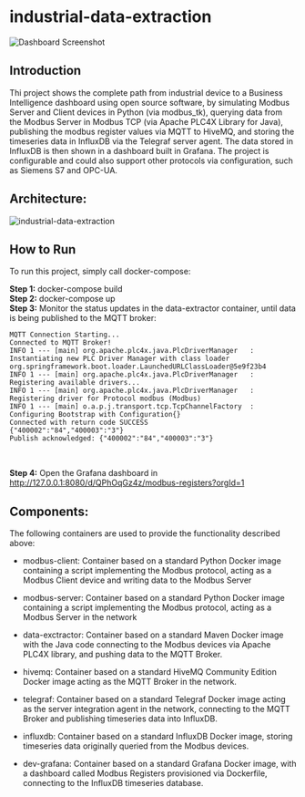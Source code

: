 # industrial-data-extraction

![Dashboard Screenshot](https://user-images.githubusercontent.com/89973885/182029682-468be1ba-67ae-4b0a-934f-bf1383caec22.png)


## Introduction

Thi project shows the complete path from industrial device to a Business Intelligence dashboard using open source software, by simulating Modbus Server and Client devices in Python (via modbus_tk), querying data from the Modbus Server in Modbus TCP (via Apache PLC4X Library for Java), publishing the modbus register values via MQTT to HiveMQ, and storing the timeseries data in InfluxDB via the Telegraf server agent. The data stored in InfluxDB is then shown in a dashboard built in Grafana. 
The project is configurable and could also support other protocols via configuration, such as Siemens S7 and OPC-UA.

## Architecture:


![industrial-data-extraction](https://user-images.githubusercontent.com/89973885/182029628-03f489c8-55f2-4e08-9298-ebd01eeb97ad.png)


## How to Run

To run this project, simply call docker-compose:<br />

**Step 1:** docker-compose build <br />
**Step 2:** docker-compose up <br />
**Step 3:** Monitor the status updates in the data-extractor container, until data is being published to the MQTT broker:  <br />

```
MQTT Connection Starting...
Connected to MQTT Broker!
INFO 1 --- [main] org.apache.plc4x.java.PlcDriverManager   : Instantiating new PLC Driver Manager with class loader org.springframework.boot.loader.LaunchedURLClassLoader@5e9f23b4
INFO 1 --- [main] org.apache.plc4x.java.PlcDriverManager   : Registering available drivers...
INFO 1 --- [main] org.apache.plc4x.java.PlcDriverManager   : Registering driver for Protocol modbus (Modbus)
INFO 1 --- [main] o.a.p.j.transport.tcp.TcpChannelFactory  : Configuring Bootstrap with Configuration{}
Connected with return code SUCCESS
{"400002":"84","400003":"3"}
Publish acknowledged: {"400002":"84","400003":"3"}
```
<br />

**Step 4:** Open the Grafana dashboard in http://127.0.0.1:8080/d/QPhOqGz4z/modbus-registers?orgId=1


## Components:

The following containers are used to provide the functionality described above:

- modbus-client: Container based on a standard Python Docker image containing a script implementing the Modbus protocol, acting as a Modbus Client device and writing data to the Modbus Server

- modbus-server: Container based on a standard Python Docker image containing a script implementing the Modbus protocol, acting as a Modbus Server in the network

- data-exctractor: Container based on a standard Maven Docker image with the Java code connecting to the Modbus devices via Apache PLC4X library, and pushing data to the MQTT Broker.

- hivemq: Container based on a standard HiveMQ Community Edition Docker image acting as the MQTT Broker in the network.

- telegraf: Container based on a standard Telegraf Docker image acting as the server integration agent in the network, connecting to the MQTT Broker and publishing timeseries data into InfluxDB.

- influxdb: Container based on a standard InfluxDB Docker image, storing timeseries data originally queried from the Modbus devices.

- dev-grafana: Container based on a standard Grafana Docker image, with a dashboard called Modbus Registers provisioned via Dockerfile, connecting to the InfluxDB timeseries database.
